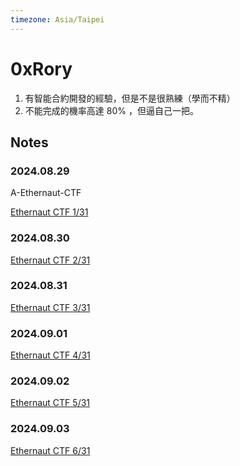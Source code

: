 ```yaml
---
timezone: Asia/Taipei
---
```



# 0xRory

1. 有智能合約開發的經驗，但是不是很熟練（學而不精）
2. 不能完成的機率高達 80% ，但逼自己一把。

## Notes

<!-- Content_START -->

### 2024.08.29

A-Ethernaut-CTF

[Ethernaut CTF 1/31 ](./Writeup/0xRory/A-Ethernaut-CTF/1.md)

### 2024.08.30

[Ethernaut CTF 2/31 ](./Writeup/0xRory/A-Ethernaut-CTF/2.md)

### 2024.08.31

[Ethernaut CTF 3/31 ](./Writeup/0xRory/A-Ethernaut-CTF/3.md)

### 2024.09.01

[Ethernaut CTF 4/31 ](./Writeup/0xRory/A-Ethernaut-CTF/4.md)

### 2024.09.02

[Ethernaut CTF 5/31 ](./Writeup/0xRory/A-Ethernaut-CTF/5.md)

### 2024.09.03

[Ethernaut CTF 6/31 ](./Writeup/0xRory/A-Ethernaut-CTF/6.md)

<!-- Content_END -->
